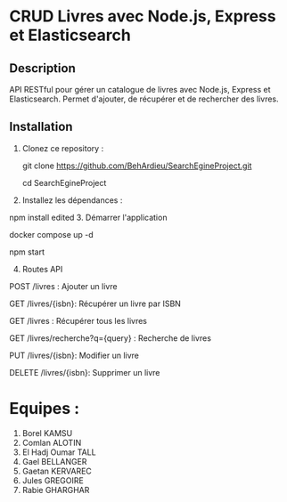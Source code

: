 # CRUD Livres avec Node.js, Express et Elasticsearch

## Description
API RESTful pour gérer un catalogue de livres avec Node.js, Express et Elasticsearch. Permet d'ajouter, de récupérer et de rechercher des livres.

## Installation

1. Clonez ce repository :
   
   git clone https://github.com/BehArdieu/SearchEgineProject.git
   
   cd SearchEgineProject

3. Installez les dépendances :

npm install
edited
3. Démarrer l'application

docker compose up -d

npm start

4. Routes API

POST /livres : Ajouter un livre

GET /livres/{isbn}: Récupérer un livre par ISBN

GET /livres : Récupérer tous les livres

GET /livres/recherche?q={query} : Recherche de livres

PUT /livres/{isbn}: Modifier un livre

DELETE /livres/{isbn}: Supprimer un livre


# Equipes :
 
1. Borel KAMSU
2. Comlan ALOTIN
3. El Hadj Oumar TALL
4. Gael BELLANGER
5. Gaetan KERVAREC
6. Jules GREGOIRE
7. Rabie GHARGHAR


